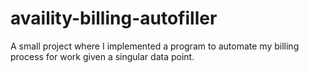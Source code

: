 # availity-billing-autofiller
A small project where I implemented a program to automate my billing process for work given a singular data point.
